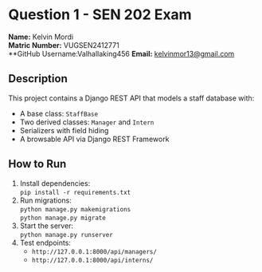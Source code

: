 # Question 1 - SEN 202 Exam

**Name:** Kelvin Mordi  
**Matric Number:** VUGSEN2412771  
**GitHub Username:Valhallaking456
**Email:** kelvinmor13@gmail.com

## Description
This project contains a Django REST API that models a staff database with:
- A base class: `StaffBase`
- Two derived classes: `Manager` and `Intern`
- Serializers with field hiding
- A browsable API via Django REST Framework

## How to Run
1. Install dependencies:  
   `pip install -r requirements.txt`
2. Run migrations:  
   `python manage.py makemigrations`  
   `python manage.py migrate`
3. Start the server:  
   `python manage.py runserver`
4. Test endpoints:
   - `http://127.0.0.1:8000/api/managers/`
   - `http://127.0.0.1:8000/api/interns/`
